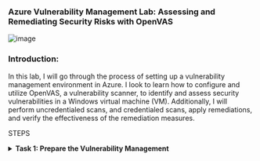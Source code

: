 ### Azure Vulnerability Management Lab: Assessing and Remediating Security Risks with OpenVAS

![image](https://github.com/user-attachments/assets/4fcbf238-c7f6-43f9-a5b7-71c42bcb741a)

### Introduction:
In this lab, I will go through the process of setting up a vulnerability management environment in Azure. I look to learn how to configure and utilize OpenVAS, a vulnerability scanner, to identify and assess security vulnerabilities in a Windows virtual machine (VM). Additionally, I will perform uncredentialed scans, and credentialed scans, apply remediations, and verify the effectiveness of the remediation measures.

STEPS

<details>
  <summary><b>Task 1: Prepare the Vulnerability Management</b></summary>
  
 - Access the Azure Portal and navigate to the Marketplace.
 - Search for "OpenVAS secured and supported by HOSSTED" and select it.
 - Choose a pre-set configuration and create the VM with specified settings.
 - ![Screenshot 2024-12-08 004501](https://github.com/user-attachments/assets/e619016e-46d4-4926-9a3e-09c6f789796d)
 - Virtual Machine Settings
   
| Setting      |   Value      |
|----------------|----------------|
| Resource Group | Vulnerability-Management |
| VM Name: | OpenVAS (Take note of the region and Vnet–consider East US ) |
| Region: | East US (make sure to note the region and Vnet) |
| Authentication: | Password (Provide Username/Password) |

![image](https://github.com/user-attachments/assets/2f5bd5cb-5648-49fc-9da6-edded6931adc)

- On the Disk Tab, Networking, Management, and Advanced we will let them remain as their default Settings.

- For the Monitoring tab, we will disable boot diagnostics as it will not be needed in the lab. You can learn more about boot diagnostics 
<a href=https://learn.microsoft.com/en-us/azure/virtual-machines/boot-diagnostics>here</a>

![image](https://github.com/user-attachments/assets/a4157151-ce52-4acb-bea0-d86f6f606b02)

- Review Create → Create

- Connect to the OpenVAS VM via SSH using PowerShell (Windows) or Terminal (MacOS).

- Wait until the OpenVAS deployment completes and access the web app URL (For this example: https://172.190.177.16.c.hossted.com).

- ![image](https://github.com/user-attachments/assets/3903a7c8-7de2-4b23-b709-3b76470df5c2)

- Log in with provided credentials or try admin/admin if needed (admin/admin was used below).

- ![image](https://github.com/user-attachments/assets/a2c7ddbf-c2f1-4ea1-9683-050d931dc8d6)

- Reset the admin password to a password of your choosing in the example I will be using "incorrect".

- To change the password, you will go to the person icon at the top right of the page, then select the pencil/note icon near the top left of the page. You will then be shown a pop-up to make the change of the old password to the new password.

![image](https://github.com/user-attachments/assets/005f1b7d-52cb-4728-81c8-0c2403770b6d)


</details>

